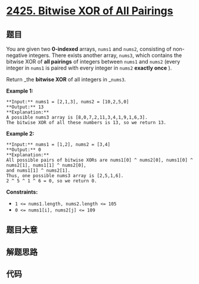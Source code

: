 # [2425. Bitwise XOR of All Pairings](https://leetcode.com/problems/bitwise-xor-of-all-pairings)

## 题目

You are given two **0-indexed** arrays, `nums1` and `nums2`, consisting of
non-negative integers. There exists another array, `nums3`, which contains the
bitwise XOR of **all pairings** of integers between `nums1` and `nums2` (every
integer in `nums1` is paired with every integer in `nums2` **exactly once** ).

Return _the **bitwise XOR** of all integers in _`nums3`.



**Example 1:**

    
    
    **Input:** nums1 = [2,1,3], nums2 = [10,2,5,0]
    **Output:** 13
    **Explanation:**
    A possible nums3 array is [8,0,7,2,11,3,4,1,9,1,6,3].
    The bitwise XOR of all these numbers is 13, so we return 13.
    

**Example 2:**

    
    
    **Input:** nums1 = [1,2], nums2 = [3,4]
    **Output:** 0
    **Explanation:**
    All possible pairs of bitwise XORs are nums1[0] ^ nums2[0], nums1[0] ^ nums2[1], nums1[1] ^ nums2[0],
    and nums1[1] ^ nums2[1].
    Thus, one possible nums3 array is [2,5,1,6].
    2 ^ 5 ^ 1 ^ 6 = 0, so we return 0.
    



**Constraints:**

  * `1 <= nums1.length, nums2.length <= 105`
  * `0 <= nums1[i], nums2[j] <= 109`


## 题目大意

## 解题思路

## 代码

```javascript

```
